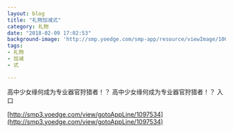```yaml
---
layout: blog
title: "礼物加减式"
category: 礼物
date: "2018-02-09 17:02:53"
background-image: 'http://smp.yoedge.com/smp-app/resource/viewImage/1002985appline.png'
tags:
- 礼物
- 加减
- 式

---
```

高中少女缘何成为专业器官狩猎者！？
高中少女缘何成为专业器官狩猎者！？
入口

[http://smp3.yoedge.com/view/gotoAppLine/1097534](http://smp3.yoedge.com/view/gotoAppLine/1097534)

        
